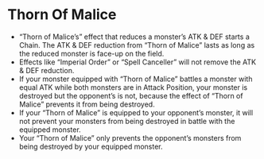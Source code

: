 # Thorn Of Malice

*   “Thorn of Malice’s” effect that reduces a monster’s ATK & DEF starts a Chain. The ATK & DEF reduction from “Thorn of Malice” lasts as long as the reduced monster is face-up on the field.
*   Effects like “Imperial Order” or “Spell Canceller” will not remove the ATK & DEF reduction.
*   If your monster equipped with “Thorn of Malice” battles a monster with equal ATK while both monsters are in Attack Position, your monster is destroyed but the opponent’s is not, because the effect of “Thorn of Malice” prevents it from being destroyed.
*   If your “Thorn of Malice” is equipped to your opponent’s monster, it will not prevent your monsters from being destroyed in battle with the equipped monster.
*   Your “Thorn of Malice” only prevents the opponent’s monsters from being destroyed by your equipped monster.
